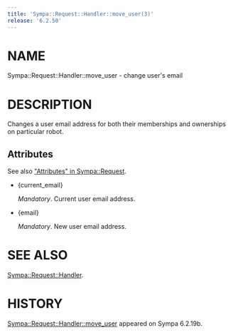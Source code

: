 ```yaml
---
title: 'Sympa::Request::Handler::move_user(3)'
release: '6.2.50'
---
```


# NAME

Sympa::Request::Handler::move\_user - change user's email

# DESCRIPTION

Changes a user email address for both their memberships and ownerships
on particular robot.

## Attributes

See also ["Attributes" in Sympa::Request](./Sympa-Request.3.md#attributes).

- {current\_email}

    _Mandatory_.
    Current user email address.

- {email}

    _Mandatory_.
    New user email address.

# SEE ALSO

[Sympa::Request::Handler](./Sympa-Request-Handler.3.md).

# HISTORY

[Sympa::Request::Handler::move\_user](./Sympa-Request-Handler-move_user.3.md) appeared on Sympa 6.2.19b.
